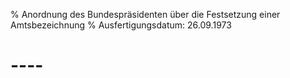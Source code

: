 % Anordnung des Bundespräsidenten über die Festsetzung einer Amtsbezeichnung
% Ausfertigungsdatum: 26.09.1973
 
# ----
